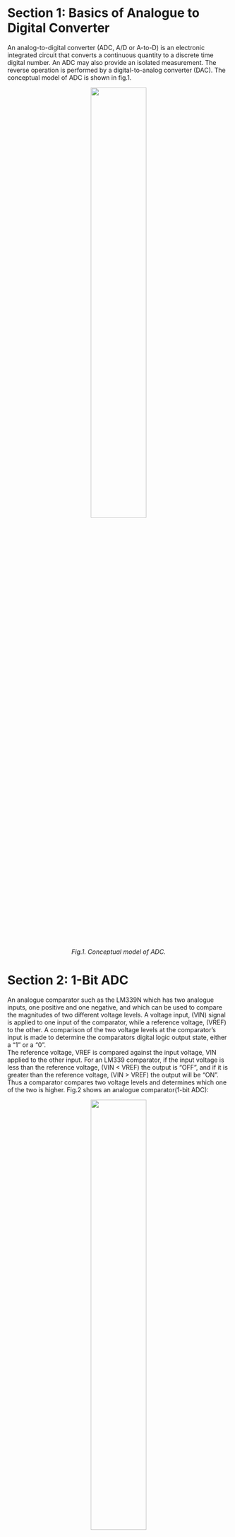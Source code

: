 # Section 1: Basics of Analogue to Digital Converter
An analog-to-digital converter (ADC, A/D or A-to-D) is an electronic integrated circuit that converts a continuous quantity to a discrete time digital number. An ADC may also provide an isolated measurement. The reverse operation is performed by a digital-to-analog converter (DAC). The conceptual model of ADC is shown in fig.1.

<p align="center">
 <img src="https://user-images.githubusercontent.com/38715276/224112135-07998ed8-ec7b-44ab-8c4e-daea9c20553e.png"  style="width:50%"/>
    <br>
    <em>Fig.1. Conceptual model of ADC.</em>
</p>

# Section 2: 1-Bit ADC

An analogue comparator such as the LM339N which has two analogue inputs, one positive and one negative, and which can be used to compare the magnitudes of two different voltage levels. A voltage input, (VIN) signal is applied to one input of the comparator, while a reference voltage, (VREF) to the other. A comparison of the two voltage levels at the comparator’s input is made to determine the comparators digital logic output state, either a “1” or a “0”. <br>
The reference voltage, VREF is compared against the input voltage, VIN applied to the other input. For an LM339 comparator, if the input voltage is less than the reference voltage, (VIN < VREF) the output is “OFF”, and if it is greater than the reference voltage, (VIN > VREF) the output will be “ON”. Thus a comparator compares two voltage levels and determines which one of the two is higher. Fig.2 shows an analogue comparator(1-bit ADC):

<p align="center">
 <img src=""  style="width:50%"/>
    <br>
    <em>Fig.2. An 1-bit ADC.</em>
</p>

in which the opamp structure is shown in fig.

<p align="center">
 <img src=""  style="width:50%"/>
    <br>
    <em>Fig.3. A simple opamp.</em>
</p>


# Section 3: Pre-Layout Simulation of a 1-Bit ADC
The schematic of pre-layout simulation in Xschem in shwon in fig.4.
<p align="center">
 <img src=""  style="width:50%"/>
    <br>
    <em>Fig.4. The schematic pre-layout simulation in Xschem.</em>
</p>

The input and outout of 1-bit ADC is depicted in fig.5.

<p align="center">
 <img src=""  style="width:50%"/>
    <br>
    <em>Fig.5. The input and outout of 1-bit ADC.</em>
</p>

The delay of pre-layout implementation equals 0.9ns as illustrated in fig.6.

<p align="center">
 <img src=""  style="width:50%"/>
    <br>
    <em>Fig.6. The delay of pre-layout simulation.</em>
</p>

Prelayout simulation files can be found [here](https://github.com/miladvafaieenezhad/msvsdwcomp/tree/main/week%204/sim/1).

# Section 4: Post-Layout Simulation of a 1-Bit ADC
By using Align the generated [.gds and .lef](https://github.com/miladvafaieenezhad/msvsdwcomp/tree/main/week%204/sim/2) files for the 1-bit ADC is as fig.7.
 
<p  align="center">
 <img src=""  style="height:250px" style="width:40%" />
 <img src=""  style="height:250px" style="width:40%" />
    <br>
    <em>Fig.7. Files generated by Align: (a) gds and (b) lef.</em>
</p>

After importing .gds file into Magic and [extraction of parasitic capacitances](https://github.com/miladvafaieenezhad/msvsdwcomp/tree/main/week%204/sim/3), the post-layout result is as fig.8

 <p align="center">
 <img src=""  style="width:50%"/>
    <br>
    <em>Fig.8. The post-layout simulation result.</em>
</p>

for which the delay equals 19ns as is illustrated in fig.9.

 <p align="center">
 <img src=""  style="width:50%"/>
    <br>
    <em>Fig.9. The delay of post-layout simulation.</em>
</p>

Post layout simulation files can be found [here](https://github.com/miladvafaieenezhad/msvsdwcomp/tree/main/week%204/sim/4).

 # Section 5: Comparison Between Post-Layout and Pre-Layout Results
 
|      |  Pre-layout | Post-layout |
| --- | --- | --- |
| Period | &nbsp;&nbsp;&nbsp;  0.9ns | &nbsp;&nbsp;&nbsp;&nbsp;&nbsp;   1.9ns |

From table above, the role of parasitic capacitances on delay of the ADC is obvious.

 # Section 6: Top Module of Verilog Code for RO and ADC
 
 ```
 
 
 ```

